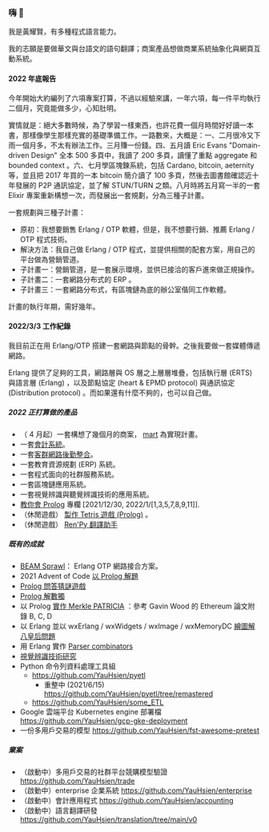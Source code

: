 ### 嗨 👋
我是黃耀賢，有多種程式語言能力。

我的志願是要做華文與台語文的語句翻譯；商案產品想做商業系統抽象化與網頁互動系統。

#### 2022 年底報告
今年開始大約編列了六項專案打算，不過以經驗來講，一年六項，每一件平均執行二個月，究竟能做多少，心知肚明。

實情就是：絕大多數時候，為了學習一樣東西，也許花費一個月時間好好讀一本書，那樣像學生那樣充實的基礎準備工作。一路數來，大概是：一、二月很冷又下雨一個月多，不太有辦法工作。三月賺一份錢。四、五月讀 Eric Evans "Domain-driven Design" 全本 500 多頁中，我讀了 200 多頁，讀懂了重點 aggregate 和 bounded context 。六、七月學區塊鍊系統，包括 Cardano, bitcoin, aeternity 等，並且把 2017 年買的一本 bitcoin 簡介讀了 100 多頁，然後去圖書館確認近十年發展的 P2P 通訊協定，並了解 STUN/TURN 之類。八月時將五月寫一半的一套 Elixir 專案重新構想一次，而發展出一套規劃，分為三種子計畫。

一套規劃與三種子計畫：
- 原初：我想要銷售 Erlang / OTP 軟體，但是，我不想要行銷、推薦 Erlang / OTP 程式技術。
- 解決方法：我自己做 Erlang / OTP 程式，並提供相關的配套方案，用自己的平台做為營銷管道。
- 子計畫一：營銷管道，是一套展示環境，並供已接洽的客戶進來做正規操作。
- 子計畫二：一套網路分布式的 ERP 。
- 子計畫三：一套網路分布式，有區塊鏈為底的辦公室偕同工作軟體。

計畫的執行年期，需好幾年。

#### 2022/3/3 工作紀錄
我目前正在用 Erlang/OTP 搭建一套網路與節點的骨幹。之後我要做一套媒體傳遞網路。

Erlang 提供了足夠的工具，網路層與 OS 層之上層層堆疊，包括執行層 (ERTS) 與語言層 (Erlang) ，以及節點協定 (heart & EPMD protocol) 與通訊協定 (Distribution protocol) 。而如果還有什麼不夠的，也可以自己做。

##### 2022 正打算做的產品
- （ 4 月起）一套構想了幾個月的商案， [mart](https://github.com/YauHsien/mart) 為實現計畫。
- 一套[會計系統](https://github.com/YauHsien/accounting)。
- 一套[客群網路後勤整合](https://github.com/YauHsien/customer-networks)。
- 一套教育資源規劃 (ERP) 系統。
- 一套程式面向的社群服務系統。
- 一套區塊鏈應用系統。
- 一套視覺辨識與聽覺辨識技術的應用系統。
- [教你會 Prolog](https://yauhsien.wordpress.com/2021/12/30/%e5%b0%88%e6%ac%84%e4%bc%81%e5%8a%83%ef%bc%9a%e3%80%8c%e6%95%99%e4%bd%a0%e6%9c%83-prolog-%e3%80%8d/) 專欄 [2021/12/30, 2022/1/[1,3,5,7,8,9,11]].
- （休閒遊戲） [製作 Tetris 遊戲 (Prolog)](https://github.com/YauHsien/prolog-tetris) 。
- （休閒遊戲） [Ren'Py 翻譯助手](https://github.com/YauHsien/renpy-tl-solver)

##### 既有的成就
- [BEAM Sprawl](https://github.com/YauHsien/beamsprawl/tree/main/sprawl)： Erlang OTP 網路接合方案。
- 2021 Advent of Code [以 Prolog 解題](https://github.com/YauHsien/advent-of-code-2021)
- [Prolog 問答猜謎遊戲](https://github.com/YauHsien/prolog_guess_who_game)
- [Prolog 解數獨](https://github.com/YauHsien/sudoku-solvers)
- 以 Prolog [實作 Merkle PATRICIA](https://github.com/YauHsien/modified-merkle-patricia-tree) ：參考 Gavin Wood 的 Ethereum 論文附錄 B, C, D
- 以 Erlang 並以 wxErlang / wxWidgets / wxImage / wxMemoryDC [繪圖解八皇后問題](https://github.com/YauHsien/erlang-exercises/tree/master/8-queens)
- 用 Erlang 實作 [Parser combinators](https://github.com/YauHsien/erljscon/tree/master/parsec)
- [視覺辨識技術研究](https://yauhsien.wordpress.com/2021/11/30/%e9%81%8b%e7%94%a8-detectron2-%e7%9a%84%e8%be%a8%e8%ad%98%e7%b5%90%e6%9e%9c/)
- Python 命令列資料處理工具組
  - https://github.com/YauHsien/pyetl
    - 重整中 (2021/6/15) https://github.com/YauHsien/pyetl/tree/remastered
  - https://github.com/YauHsien/some_ETL
- Google 雲端平台 Kubernetes engine 部署檔 https://github.com/YauHsien/gcp-gke-deployment
- 一份多用戶交易的模型 https://github.com/YauHsien/fst-awesome-pretest 

##### 棄案
- （啟動中）多用戶交易的社群平台競購模型驗證 https://github.com/YauHsien/trade
- （啟動中）enterprise 企業系統 https://github.com/YauHsien/enterprise
- （啟動中）會計應用程式 https://github.com/YauHsien/accounting
- （啟動中）語言翻譯研發 https://github.com/YauHsien/translation/tree/main/v0
